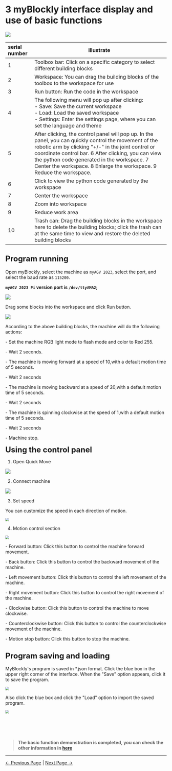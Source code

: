 # 3 myBlockly interface display and use of basic functions

<img src="../../../../resources/5-BasicApplication/5.2.1/img/interface/1.png" />





| serial number | illustrate                                                   |
| :------------ | ------------------------------------------------------------ |
| 1             | Toolbox bar: Click on a specific category to select different building blocks |
| 2             | Workspace: You can drag the building blocks of the toolbox to the workspace for use |
| 3             | Run button: Run the code in the workspace                    |
| 4             | The following menu will pop up after clicking:<br /> - Save: Save the current workspace<br /> - Load: Load the saved workspace<br /> - Settings: Enter the settings page, where you can set the language and theme |
| 5             | After clicking, the control panel will pop up. In the panel, you can quickly control the movement of the robotic arm by clicking "+/-" in the joint control or coordinate control bar. 6 After clicking, you can view the python code generated in the workspace. 7 Center the workspace. 8 Enlarge the workspace. 9 Reduce the workspace. |
| 6             | Click to view the python code generated by the workspace     |
| 7             | Center the workspace                                         |
| 8             | Zoom into workspace                                          |
| 9             | Reduce work area                                             |
| 10            | Trash can: Drag the building blocks in the workspace here to delete the building blocks; click the trash can at the same time to view and restore the deleted building blocks |





## **<font size=5>Program running</font>**



Open myBlockly, select the machine as `myAGV 2023`, select the port, and select the baud rate as `115200`.



**`myAGV 2023 Pi` version port is `/dev/ttyAMA2`;**





![](../../../../resources/5-BasicApplication/5.2.1/jetsonnano/1.1.png)





Drag some blocks into the workspace and click Run button.



![](../../../../resources/5-BasicApplication/5.2.1/jetsonnano/1.2.png)



According to the above building blocks, the machine will do the following actions:

\- Set the machine RGB light mode to flash mode and  color to Red 255.

\- Wait 2 seconds.

\- The machine is moving forward at a speed of 10,with a default motion time of 5 seconds.

\- Wait 2 seconds

\- The machine is moving backward at a speed of 20,with a default motion time of 5 seconds.

\- Wait 2 seconds

\- The machine is spinning clockwise at the speed of 1,with a default motion time of 5 seconds.

\- Wait 2 seconds

\- Machine stop.







**<font size=5>Using the control panel</font>**



1. Open Quick Move



  ![](../../../../resources/5-BasicApplication/5.2.1/2.1.png)



2. Connect machine



  ![](../../../../resources/5-BasicApplication/5.2.1/2.2.png)



3. Set speed



  You can customize the speed in each direction of motion.



  <img src="../../../../resources/5-BasicApplication/5.2.1/2.3.png" style="zoom:67%;" />





4. Motion control section



  <img src="../../../../resources/5-BasicApplication/5.2.1/2.4.png" style="zoom:67%;" />



  \- Forward button: Click this button to control the machine forward movement.

  \- Back button: Click this button to control the backward movement of the machine.

  \- Left movement button: Click this button to control the left movement of the machine.

  \- Right movement button: Click this button to control the right movement of the machine.

  \- Clockwise button: Click this button to control the machine to move clockwise.

  \- Counterclockwise button: Click this button to control the counterclockwise movement of the machine.

  \- Motion stop button: Click this button to stop the machine.











## **<font size=5>Program saving and loading</font>**

MyBlockly's program is saved in *.json format. Click the blue box in the upper right corner of the interface. When the "Save" option appears, click it to save the program.

<img src="../../../../resources/5-BasicApplication/5.2.1/img/interface/save.png" style="zoom:67%;" />





Also click the blue box and click the "Load" option to import the saved program.

<img src="../../../../resources/5-BasicApplication/5.2.1/img/interface/load.png" style="zoom: 67%;" />

<br/>
<br/>
<br/>
<br/>
<br/>


>**The basic function demonstration is completed, you can check the other information in [here](https://download-elephantrobotics.oss-cn-shenzhen.aliyuncs.com/software/myblockly/README/myblockly%E4%BD%BF%E7%94%A8%E8%AF%B4%E6%98%8E%E4%B9%A6-en.pdf)**


---

 [← Previous Page](./2-install_uninstall.md) | [Next Page →](./4-Q&A.md)